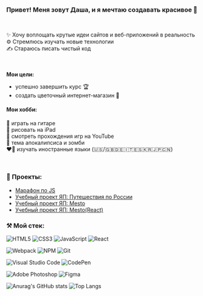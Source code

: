 ### Привет! Меня зовут Даша, и я мечтаю создавать красивое 💖
<br/>

✨ Хочу воплощать крутые идеи сайтов и веб-приложений в реальность \
⚙️ Стремлюсь изучать новые технологии \
✍ Стараюсь писать чистый код 

<br/>

**Мои цели:** 
 - успешно завершить курс 🏆
 - создать цветочный интернет-магазин 🌺

#### Мои хобби:
🎸 играть на гитаре \
🎨 рисовать на iPad \
👾 смотреть прохождения игр на YouTube \
🧟 тема апокалипсиса и зомби \
❤️‍🔥 изучать иностранные языки (🇺🇸/🇬🇧🇩🇪🇮🇹🇪🇸🇰🇷🇯🇵🇨🇳)

<br/>

### 🪩 Проекты:
- [Марафон по JS](https://codepen.io/ria04)
- [Учебный проект ЯП: Путешествия по России](https://daria2604.github.io/russian-travel/)
- [Учебный проект ЯП: Mesto](https://daria2604.github.io/mesto/)
- [Учебный проект ЯП: Mesto(React)](https://daria2604.github.io/mesto-react/)

### ⚒️ Мой стек:
![HTML5](https://img.shields.io/badge/html5-%23E34F26.svg?style=for-the-badge&logo=html5&logoColor=white)
![CSS3](https://img.shields.io/badge/css3-%231572B6.svg?style=for-the-badge&logo=css3&logoColor=white)
![JavaScript](https://img.shields.io/badge/javascript-%23323330.svg?style=for-the-badge&logo=javascript&logoColor=%23F7DF1E)
![React](https://img.shields.io/badge/react-%2320232a.svg?style=for-the-badge&logo=react&logoColor=%2361DAFB)
<br>

![Webpack](https://img.shields.io/badge/webpack-%238DD6F9.svg?style=for-the-badge&logo=webpack&logoColor=black)
![NPM](https://img.shields.io/badge/NPM-%23CB3837.svg?style=for-the-badge&logo=npm&logoColor=white)
![Git](https://img.shields.io/badge/git-%23F05033.svg?style=for-the-badge&logo=git&logoColor=white)
<br>

![Visual Studio Code](https://img.shields.io/badge/Visual%20Studio%20Code-0078d7.svg?style=for-the-badge&logo=visual-studio-code&logoColor=white)
![CodePen](https://img.shields.io/badge/Codepen-000000?style=for-the-badge&logo=codepen&logoColor=white)
<br>

![Adobe Photoshop](https://img.shields.io/badge/adobe%20photoshop-%2331A8FF.svg?style=for-the-badge&logo=adobe%20photoshop&logoColor=white)
![Figma](https://img.shields.io/badge/figma-%23F24E1E.svg?style=for-the-badge&logo=figma&logoColor=white)

![Anurag's GitHub stats](https://github-readme-stats.vercel.app/api?username=daria2604&count_private=true&show_icons=true&theme=buefy)
![Top Langs](https://github-readme-stats.vercel.app/api/top-langs/?username=daria2604)

